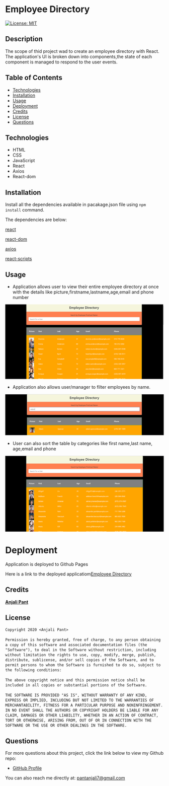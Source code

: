# Employee Directory

[![License: MIT](https://img.shields.io/badge/License-MIT-yellow.svg)](https://opensource.org/licenses/MIT)

## Description

The scope of thid project wad to create an employee directory with React. The application's UI is broken down into components,the state of each component is managed to respond to the user events.

## Table of Contents

* [Technologies](#technologies)
* [Installation](#installation)
* [Usage](#usage)
* [Deployment](#deployment)
* [Credits](#credits)
* [License](#license)
* [Questions](#questions)

## Technologies

- HTML
- CSS
- JavaScript
- React
- Axios
- React-dom

## Installation

Install all the dependencies available in pacakage.json file using `npm install` command.

The dependencies are below:

[react](https://www.npmjs.com/package/react)

[react-dom](https://www.npmjs.com/package/react-dom)

[axios](https://www.npmjs.com/package/axios)

[react-scripts](https://www.npmjs.com/package/react-scripts)

## Usage

* Application allows user to view their entire employee directory at once with the details like picture,firstname,lastname,age,email and phone number

![Directory](public/assets/directory.PNG)

* Application also allows user/manager to filter employees by name.

![Name Filter](public/assets/filterbyName.PNG)

* User can also sort the table by categories like first name,last name, age,email and phone

![Sort Table](public/assets/sortTable.PNG)

# Deployment

Application is deployed to Github Pages

 Here is a link to the deployed applicatiom[Employee Directory](https://anjali9293.github.io/Employee-Directory/) 

## Credits

**[Anjali Pant](https://github.com/Anjali9293)**

## License 

```
Copyright 2020 <Anjali Pant>

Permission is hereby granted, free of charge, to any person obtaining a copy of this software and associated documentation files (the "Software"), to deal in the Software without restriction, including without limitation the rights to use, copy, modify, merge, publish, distribute, sublicense, and/or sell copies of the Software, and to permit persons to whom the Software is furnished to do so, subject to the following conditions:

The above copyright notice and this permission notice shall be included in all copies or substantial portions of the Software.

THE SOFTWARE IS PROVIDED "AS IS", WITHOUT WARRANTY OF ANY KIND, EXPRESS OR IMPLIED, INCLUDING BUT NOT LIMITED TO THE WARRANTIES OF MERCHANTABILITY, FITNESS FOR A PARTICULAR PURPOSE AND NONINFRINGEMENT. IN NO EVENT SHALL THE AUTHORS OR COPYRIGHT HOLDERS BE LIABLE FOR ANY CLAIM, DAMAGES OR OTHER LIABILITY, WHETHER IN AN ACTION OF CONTRACT, TORT OR OTHERWISE, ARISING FROM, OUT OF OR IN CONNECTION WITH THE SOFTWARE OR THE USE OR OTHER DEALINGS IN THE SOFTWARE.
```

## Questions

For more questions about this project, click the link below to view my Github repo:

- [GitHub Profile](https://github.com/Anjali9293)

You can also reach me directly at: pantanjali7@gmail.com
